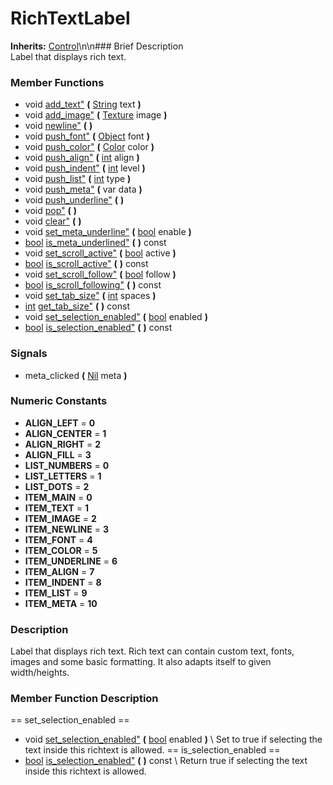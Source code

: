#  RichTextLabel  
**Inherits:** [Control](class_control)\\n\\n###  Brief Description  
Label that displays rich text.
###  Member Functions 
  * void [add_text"](#add_text) **(** [String](class_string) text  **)**
  * void [add_image"](#add_image) **(** [Texture](class_texture) image  **)**
  * void [newline"](#newline) **(** **)**
  * void [push_font"](#push_font) **(** [Object](class_object) font  **)**
  * void [push_color"](#push_color) **(** [Color](class_color) color  **)**
  * void [push_align"](#push_align) **(** [int](class_int) align  **)**
  * void [push_indent"](#push_indent) **(** [int](class_int) level  **)**
  * void [push_list"](#push_list) **(** [int](class_int) type  **)**
  * void [push_meta"](#push_meta) **(** var data  **)**
  * void [push_underline"](#push_underline) **(** **)**
  * void [pop"](#pop) **(** **)**
  * void [clear"](#clear) **(** **)**
  * void [set_meta_underline"](#set_meta_underline) **(** [bool](class_bool) enable  **)**
  * [bool](class_bool) [is_meta_underlined"](#is_meta_underlined) **(** **)** const
  * void [set_scroll_active"](#set_scroll_active) **(** [bool](class_bool) active  **)**
  * [bool](class_bool) [is_scroll_active"](#is_scroll_active) **(** **)** const
  * void [set_scroll_follow"](#set_scroll_follow) **(** [bool](class_bool) follow  **)**
  * [bool](class_bool) [is_scroll_following"](#is_scroll_following) **(** **)** const
  * void [set_tab_size"](#set_tab_size) **(** [int](class_int) spaces  **)**
  * [int](class_int) [get_tab_size"](#get_tab_size) **(** **)** const
  * void [set_selection_enabled"](#set_selection_enabled) **(** [bool](class_bool) enabled  **)**
  * [bool](class_bool) [is_selection_enabled"](#is_selection_enabled) **(** **)** const
###  Signals  
  * <a name="meta_clicked">meta_clicked</a> **(** [Nil](class_nil) meta  **)**
###  Numeric Constants  
  * **ALIGN_LEFT** = **0**
  * **ALIGN_CENTER** = **1**
  * **ALIGN_RIGHT** = **2**
  * **ALIGN_FILL** = **3**
  * **LIST_NUMBERS** = **0**
  * **LIST_LETTERS** = **1**
  * **LIST_DOTS** = **2**
  * **ITEM_MAIN** = **0**
  * **ITEM_TEXT** = **1**
  * **ITEM_IMAGE** = **2**
  * **ITEM_NEWLINE** = **3**
  * **ITEM_FONT** = **4**
  * **ITEM_COLOR** = **5**
  * **ITEM_UNDERLINE** = **6**
  * **ITEM_ALIGN** = **7**
  * **ITEM_INDENT** = **8**
  * **ITEM_LIST** = **9**
  * **ITEM_META** = **10**
###  Description  
Label that displays rich text. Rich text can contain custom text, fonts, images and some basic formatting. It also adapts itself to given width/heights.
###  Member Function Description  
==  set_selection_enabled  ==
  * void [set_selection_enabled"](#set_selection_enabled) **(** [bool](class_bool) enabled  **)**
\\
Set to true if selecting the text inside this richtext is allowed.
==  is_selection_enabled  ==
  * [bool](class_bool) [is_selection_enabled"](#is_selection_enabled) **(** **)** const
\\
Return true if selecting the text inside this richtext is allowed.
